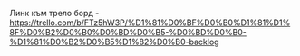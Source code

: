 Линк към трело борд - https://trello.com/b/FTz5hW3P/%D1%81%D0%BF%D0%B0%D1%81%D1%8F%D0%B2%D0%B0%D0%BD%D0%B5-%D0%BD%D0%B0-%D1%81%D0%B2%D0%B5%D1%82%D0%B0-backlog